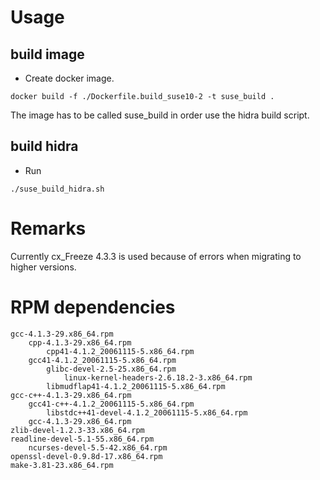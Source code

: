 # Usage

## build image

* Create docker image.
```
docker build -f ./Dockerfile.build_suse10-2 -t suse_build .
```

The image has to be called suse_build in order use the hidra build script.

## build hidra

* Run
```
./suse_build_hidra.sh
```

# Remarks
Currently cx_Freeze 4.3.3 is used because of errors when migrating to higher versions.


# RPM dependencies

```
gcc-4.1.3-29.x86_64.rpm
    cpp-4.1.3-29.x86_64.rpm
        cpp41-4.1.2_20061115-5.x86_64.rpm
    gcc41-4.1.2_20061115-5.x86_64.rpm
        glibc-devel-2.5-25.x86_64.rpm
            linux-kernel-headers-2.6.18.2-3.x86_64.rpm
        libmudflap41-4.1.2_20061115-5.x86_64.rpm
gcc-c++-4.1.3-29.x86_64.rpm
    gcc41-c++-4.1.2_20061115-5.x86_64.rpm
        libstdc++41-devel-4.1.2_20061115-5.x86_64.rpm
    gcc-4.1.3-29.x86_64.rpm
zlib-devel-1.2.3-33.x86_64.rpm
readline-devel-5.1-55.x86_64.rpm
    ncurses-devel-5.5-42.x86_64.rpm
openssl-devel-0.9.8d-17.x86_64.rpm
make-3.81-23.x86_64.rpm
```
